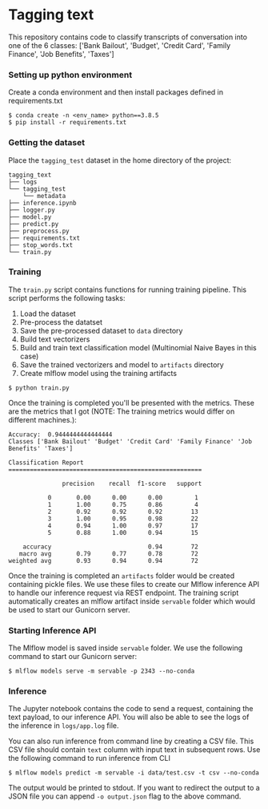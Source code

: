 # Tagging text

This repository contains code to classify transcripts of conversation into one of the 6 classes: ['Bank Bailout', 'Budget', 'Credit Card', 'Family Finance', 'Job Benefits', 'Taxes']

### Setting up python environment

Create a conda environment and then install packages defined in requirements.txt

```
$ conda create -n <env_name> python==3.8.5
$ pip install -r requirements.txt
```

### Getting the dataset

Place the `tagging_test` dataset in the home directory of the project:

```
tagging_text
├── logs
└── tagging_test
    └── metadata
├── inference.ipynb
├── logger.py
├── model.py
├── predict.py
├── preprocess.py
├── requirements.txt
├── stop_words.txt
└── train.py
```

### Training

The `train.py` script contains functions for running training pipeline. This script performs the following tasks:
1. Load the dataset
2. Pre-process the datatset
3. Save the pre-processed dataset to `data` directory
4. Build text vectorizers
5. Build and train text classification model (Multinomial Naive Bayes in this case)
6. Save the trained vectorizers and model to `artifacts` directory
7. Create mlflow model using the training artifacts

```
$ python train.py
```

Once the training is completed you'll be presented with the metrics. These are the metrics that I got (NOTE: The training metrics would differ on different machines.):

```
Accuracy:  0.9444444444444444
Classes ['Bank Bailout' 'Budget' 'Credit Card' 'Family Finance' 'Job Benefits' 'Taxes']

Classification Report
======================================================

               precision    recall  f1-score   support

           0       0.00      0.00      0.00         1
           1       1.00      0.75      0.86         4
           2       0.92      0.92      0.92        13
           3       1.00      0.95      0.98        22
           4       0.94      1.00      0.97        17
           5       0.88      1.00      0.94        15

    accuracy                           0.94        72
   macro avg       0.79      0.77      0.78        72
weighted avg       0.93      0.94      0.94        72
```

Once the training is completed an `artifacts` folder would be created containing pickle files. We use these files to create our Mlflow inference API to handle our inference request via REST endpoint. The training script automatically creates an mlflow artifact inside `servable` folder which would be used to start our Gunicorn server.

### Starting Inference API

The Mlflow model is saved inside `servable` folder. We use the following command to start our Gunicorn server:

```
$ mlflow models serve -m servable -p 2343 --no-conda
```

### Inference

The Jupyter notebook contains the code to send a request, containing the text payload, to our inference API. You will also be able to see the logs of the inference in `logs/app.log` file.

You can also run inference from command line by creating a CSV file. This CSV file should contain `text` column with input text in subsequent rows. Use the following command to run inference from CLI

```
$ mlflow models predict -m servable -i data/test.csv -t csv --no-conda
```

The output would be printed to stdout. If you want to redirect the output to a JSON file you can append `-o output.json` flag to the above command.
